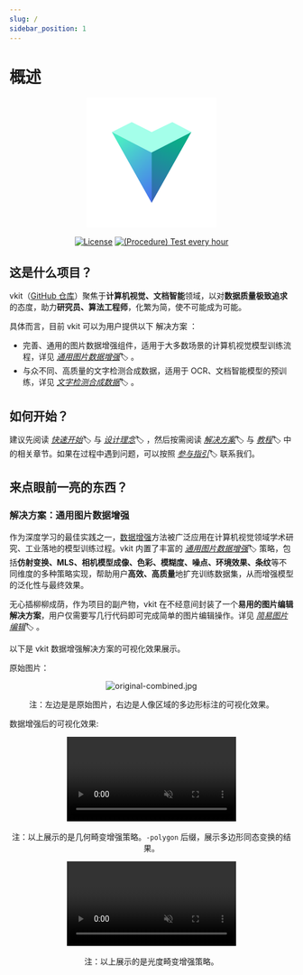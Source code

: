 ```yaml
---
slug: /
sidebar_position: 1
---
```


# 概述

<div align="center">

<img alt="logo.svg" width="230" src="img/logo.svg" />

[![License](https://img.shields.io/badge/License-Commercial%20or%20SSPL-green?color=2fbf43?link=https://github.com/vkit-x/vkit/blob/master/LICENSE.txt)](https://github.com/vkit-x/vkit/blob/master/LICENSE.txt)
[![(Procedure) Test every hour](https://github.com/vkit-x/vkit/actions/workflows/procedure-test-every-hour.yaml/badge.svg)](https://github.com/vkit-x/vkit/actions/workflows/procedure-test-every-hour.yaml)

</div>

## 这是什么项目？

vkit（[GitHub 仓库](https://github.com/vkit-x/vkit)）聚焦于**计算机视觉、文档智能**领域，以对**数据质量极致追求**的态度，助力**研究员、算法工程师**，化繁为简，使不可能成为可能。

具体而言，目前 vkit 可以为用户提供以下 解决方案 ：

- 完善、通用的图片数据增强组件，适用于大多数场景的计算机视觉模型训练流程，详见 *[通用图片数据增强](/solution/data-augmentation)*🏷️ 。
- 与众不同、高质量的文字检测合成数据，适用于 OCR、文档智能模型的预训练，详见 *[文字检测合成数据](/solution/text-detection)*🏷️ 。


## 如何开始？

建议先阅读 *[快速开始](/quick-tour/quickstart)*🏷️ 与 *[设计理念](/quick-tour/philosophy)*🏷️ ，然后按需阅读 *[解决方案](/solution)*🏷️ 与 *[教程](/tutorial)*🏷️ 中的相关章节。如果在过程中遇到问题，可以按照 *[参与指引](/quick-tour/participation)*🏷️ 联系我们。

## 来点眼前一亮的东西？

### 解决方案：通用图片数据增强

作为深度学习的最佳实践之一，[数据增强](https://en.wikipedia.org/wiki/Data_augmentation)方法被广泛应用在计算机视觉领域学术研究、工业落地的模型训练过程。vkit 内置了丰富的 *[通用图片数据增强](/solution/data-augmentation)*🏷️ 策略，包括**仿射变换、MLS、相机模型成像、色彩、模糊度、噪点、环境效果、条纹**等不同维度的多种策略实现，帮助用户**高效、高质量**地扩充训练数据集，从而增强模型的泛化性与最终效果。

无心插柳柳成荫，作为项目的副产物，vkit 在不经意间封装了一个**易用的图片编辑解决方案**，用户仅需要写几行代码即可完成简单的图片编辑操作。详见 *[简易图片编辑](/solution/image-editing)*🏷️ 。

以下是 vkit 数据增强解决方案的可视化效果展示。

原始图片：

<div align="center">

<img alt="original-combined.jpg" src="docs-resource/quick-tour/introduction/original-combined.jpg" />

<p>注：左边是是原始图片，右边是人像区域的多边形标注的可视化效果。</p>

</div>

数据增强后的可视化效果:

<div align="center">

<video autoplay="true" muted="true" playsinline="true" loop="true" controls="ture">
    <source src="docs-resource/quick-tour/introduction/geometric-optim.mp4" type="video/mp4" />
</video>

<p>注：以上展示的是几何畸变增强策略。<code>-polygon</code> 后缀，展示多边形同态变换的结果。</p>

</div>

<div align="center">

<video autoplay="true" muted="true" playsinline="true" loop="true" controls="ture">
    <source src="docs-resource/quick-tour/introduction/photometric-optim.mp4" type="video/mp4" />
</video>

<p>注：以上展示的是光度畸变增强策略。</p>

</div>
